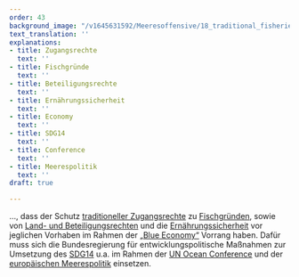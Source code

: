 ```yaml
---
order: 43
background_image: "/v1645631592/Meeresoffensive/18_traditional_fisheries_rights_marieke-weller-unsplash_d2mev4.jpg"
text_translation: ''
explanations:
- title: Zugangsrechte
  text: ''
- title: Fischgründe
  text: ''
- title: Beteiligungsrechte
  text: ''
- title: Ernährungssicherheit
  text: ''
- title: Economy
  text: ''
- title: SDG14
  text: ''
- title: Conference
  text: ''
- title: Meerespolitik
  text: ''
draft: true

---
```

…, dass der Schutz [traditioneller Zugangsrechte](# "Zugangsrechte") zu [Fischgründen](# "Fischgründe"), sowie von [Land- und Beteiligungsrechten](# "Beteiligungsrechte") und die [Ernährungssicherheit](# "Ernährungssicherheit") vor jeglichen Vorhaben im Rahmen der [„Blue Economy“](# "Economy") Vorrang haben. Dafür muss sich die Bundesregierung für entwicklungspolitische Maßnahmen zur Umsetzung des [SDG14](# "SDG14") u.a. im Rahmen der [UN Ocean Conference](# "Conference") und der [europäischen Meerespolitik](# "Meerespolitik") einsetzen.